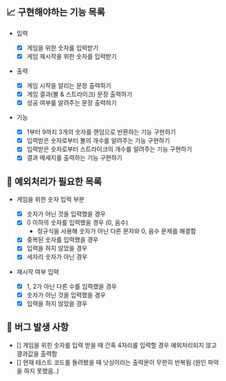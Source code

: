 ## 📈 구현해야하는 기능 목록

- 입력

  - [x] 게임을 위한 숫자를 입력받기
  - [x] 게임 재시작을 위한 숫자를 입력받기

- 출력

  - [x] 게임 시작을 알리는 문장 출력하기
  - [x] 게임 결과(볼 & 스트라이크) 문장 출력하기
  - [x] 성공 여부를 알려주는 문장 출력하기

- 기능

  - [x] 1부터 9까지 3개의 숫자를 랜덤으로 반환하는 기능 구현하기
  - [x] 입력받은 숫자로부터 볼의 개수를 알려주는 기능 구현하기
  - [x] 입력받은 숫자로부터 스트라이크의 개수를 알려주는 기능 구현하기
  - [x] 결과 메세지를 출력하는 기능 구현하기

## 🎯 예외처리가 필요한 목록

- 게임을 위한 숫자 입력 부분

  - [x] 숫자가 아닌 것을 입력했을 경우
  - [x] 0 이하의 숫자를 입력했을 경우 (0, 음수)
    - 정규식을 사용해 숫자가 아닌 다른 문자와 0, 음수 문제를 해결함
  - [x] 중복된 숫자를 입력했을 경우
  - [x] 입력을 하지 않았을 경우
  - [x] 세자리 숫자가 아닌 경우

- 재시작 여부 입력
  - [x] 1, 2가 아닌 다른 수를 입력했을 경우
  - [x] 숫자가 아닌 것을 입력했을 경우
  - [x] 입력을 하지 않았을 경우

## 🐞 버그 발생 사항

- [] 게임을 위힌 숫자를 입력 받을 때 간혹 4자리를 입력할 경우 예외처리되지 않고 결과값을 출력함
- [] 현재 테스트 코드를 돌려봤을 때 낫싱이라는 출력문이 무한히 반복됨 (원인 파악을 하지 못했음..)

